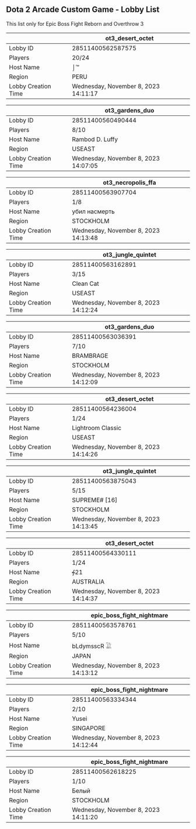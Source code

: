 ## Dota 2 Arcade Custom Game - Lobby List

This list only for Epic Boss Fight Reborn and Overthrow 3

|  | ot3_desert_octet |
| ------ | ------ |
| Lobby ID | 28511400562587575 |
| Players | 20/24 |
| Host Name | ⌡™ |
| Region | PERU |
| Lobby Creation Time | Wednesday, November 8, 2023 14:11:17 |


|  | ot3_gardens_duo |
| ------ | ------ |
| Lobby ID | 28511400560490444 |
| Players | 8/10 |
| Host Name | Rambod D. Luffy |
| Region | USEAST |
| Lobby Creation Time | Wednesday, November 8, 2023 14:07:05 |


|  | ot3_necropolis_ffa |
| ------ | ------ |
| Lobby ID | 28511400563907704 |
| Players | 1/8 |
| Host Name | убил насмерть |
| Region | STOCKHOLM |
| Lobby Creation Time | Wednesday, November 8, 2023 14:13:48 |


|  | ot3_jungle_quintet |
| ------ | ------ |
| Lobby ID | 28511400563162891 |
| Players | 3/15 |
| Host Name | Clean Cat |
| Region | USEAST |
| Lobby Creation Time | Wednesday, November 8, 2023 14:12:24 |


|  | ot3_gardens_duo |
| ------ | ------ |
| Lobby ID | 28511400563036391 |
| Players | 7/10 |
| Host Name | BRAMBRAGE |
| Region | STOCKHOLM |
| Lobby Creation Time | Wednesday, November 8, 2023 14:12:09 |


|  | ot3_desert_octet |
| ------ | ------ |
| Lobby ID | 28511400564236004 |
| Players | 1/24 |
| Host Name | Lightroom Classic |
| Region | USEAST |
| Lobby Creation Time | Wednesday, November 8, 2023 14:14:26 |


|  | ot3_jungle_quintet |
| ------ | ------ |
| Lobby ID | 28511400563875043 |
| Players | 5/15 |
| Host Name | SUPREME# [16] |
| Region | STOCKHOLM |
| Lobby Creation Time | Wednesday, November 8, 2023 14:13:45 |


|  | ot3_desert_octet |
| ------ | ------ |
| Lobby ID | 28511400564330111 |
| Players | 1/24 |
| Host Name | ⨗21 |
| Region | AUSTRALIA |
| Lobby Creation Time | Wednesday, November 8, 2023 14:14:37 |


|  | epic_boss_fight_nightmare |
| ------ | ------ |
| Lobby ID | 28511400563578761 |
| Players | 5/10 |
| Host Name | bLdymsscR 𓅁 |
| Region | JAPAN |
| Lobby Creation Time | Wednesday, November 8, 2023 14:13:12 |


|  | epic_boss_fight_nightmare |
| ------ | ------ |
| Lobby ID | 28511400563334344 |
| Players | 2/10 |
| Host Name | Yusei |
| Region | SINGAPORE |
| Lobby Creation Time | Wednesday, November 8, 2023 14:12:44 |


|  | epic_boss_fight_nightmare |
| ------ | ------ |
| Lobby ID | 28511400562618225 |
| Players | 1/10 |
| Host Name | Белый |
| Region | STOCKHOLM |
| Lobby Creation Time | Wednesday, November 8, 2023 14:11:20 |


